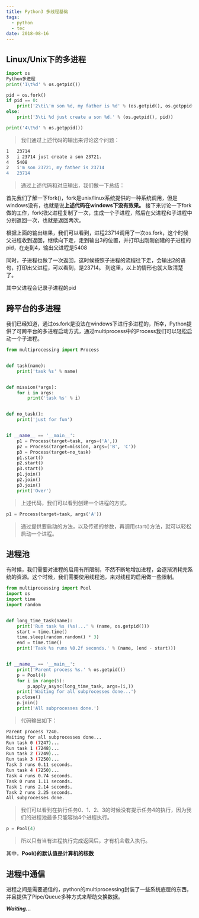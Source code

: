 ```yaml
---
title: Python3 多线程基础
tags:
  - python
  - tec
date: 2018-08-16
---
```


## Linux/Unix下的多进程

```python
import os
Python多进程
print('1\t%d' % os.getpid())

pid = os.fork()
if pid == 0:
    print('2\ti\'m son %d, my father is %d' % (os.getpid(), os.getppid()))
else:
    print('3\ti %d just create a son %d.' % (os.getpid(), pid))

print('4\t%d' % os.getppid())
```

> 我们通过上述代码的输出来讨论这个问题：

```sh
1   23714
3   i 23714 just create a son 23721.
4   5408
2   i'm son 23721, my father is 23714
4   23714
```

> 通过上述代码和对应输出，我们做一下总结：

首先我们了解一下fork()，fork是unix/linux系统提供的一种系统调用，但是windows没有，也就是说**上述代码在windows下没有效果。**
接下来讨论一下fork做的工作，fork把父进程复制了一次，生成一个子进程，然后在父进程和子进程中分别返回一次，也就是返回两次。

根据上面的输出结果，我们可以看到，进程23714调用了一次os.fork，这个时候父进程收到返回，继续向下走，走到输出3的位置，并打印出刚刚创建的子进程的pid，在走到4，输出父进程是5408

同时，子进程也做了一次返回，这时候按照子进程的流程往下走，会输出2的语句，打印出父进程，可以看到，是23714。
到这里，以上的情形也就大致清楚了。

其中父进程会记录子进程的pid

## 跨平台的多进程

我们已经知道，通过os.fork是没法在windows下进行多进程的，所幸，Python提供了可跨平台的多进程启动方式，通过multiprocess中的Process我们可以轻松启动一个子进程。

```python
from multiprocessing import Process


def task(name):
    print('task %s' % name)


def mission(*args):
    for i in args:
        print('task %s' % i)


def no_task():
    print('just for fun')


if __name__ == '__main__':
    p1 = Process(target=task, args=('A',))
    p2 = Process(target=mission, args=('B', 'C'))
    p3 = Process(target=no_task)
    p1.start()
    p2.start()
    p3.start()
    p1.join()
    p2.join()
    p3.join()
    print('Over')
```

> 上述代码，我们可以看到创建一个进程的方式。

```python
p1 = Process(target=task, args('A'))
```

> 通过提供要启动的方法，以及传递的参数，再调用start()方法，就可以轻松启动一个进程。

## 进程池

有时候，我们需要对进程的启用有所限制，不然不断地增加进程，会逐渐消耗完系统的资源。这个时候，我们需要使用线程池，来对线程的启用做一些限制。

```python
from multiprocessing import Pool
import os
import time
import random


def long_time_task(name):
    print('Run task %s (%s)...' % (name, os.getpid()))
    start = time.time()
    time.sleep(random.random() * 3)
    end = time.time()
    print('Task %s runs %0.2f seconds.' % (name, (end - start)))


if __name__ == '__main__':
    print('Parent process %s.' % os.getpid())
    p = Pool(4)
    for i in range(5):
        p.apply_async(long_time_task, args=(i,))
    print('Waiting for all subprocesses done...')
    p.close()
    p.join()
    print('All subprocesses done.')
```

> 代码输出如下：

```sh
Parent process 7240.
Waiting for all subprocesses done...
Run task 0 (7247)...
Run task 1 (7248)...
Run task 2 (7249)...
Run task 3 (7250)...
Task 3 runs 0.11 seconds.
Run task 4 (7250)...
Task 4 runs 0.74 seconds.
Task 0 runs 1.11 seconds.
Task 1 runs 2.14 seconds.
Task 2 runs 2.25 seconds.
All subprocesses done.
```

> 我们可以看到在执行任务0、1、2、3的时候没有提示任务4的执行，因为我们的进程池最多只能容纳4个进程执行。

```python
p = Pool(4)
```

> 所以只有当有进程执行完成返回后，才有机会载入执行。

其中，**Pool()的默认值是计算机的核数**

## 进程中通信

进程之间是需要通信的，python的multiprocessing封装了一些系统底层的东西，并且提供了Pipe/Queue多种方式来帮助交换数据。

***Waiting...***